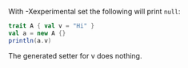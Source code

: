 With -Xexperimental set the following will print `null`:

```scala
trait A { val v = "Hi" }
val a = new A {}
println(a.v)
```


The generated setter for v does nothing.
